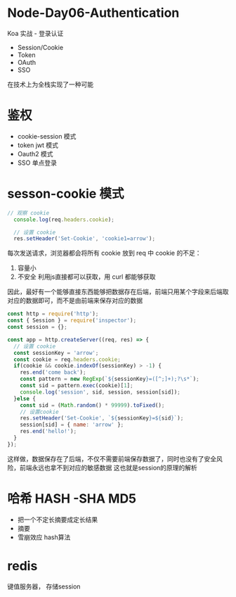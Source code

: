 # Node-Day06-Authentication
Koa 实战 - 登录认证
- Session/Cookie
- Token
- OAuth
- SSO

在技术上为全栈实现了一种可能

# 鉴权
- cookie-session 模式
- token jwt 模式
- Oauth2 模式
- SSO 单点登录

# sesson-cookie 模式
```js
// 观察 cookie
  console.log(req.headers.cookie);

  // 设置 cookie
  res.setHeader('Set-Cookie', 'cookie1=arrow');
```
每次发送请求，浏览器都会将所有 cookie 放到 req 中
cookie 的不足：
1. 容量小
2. 不安全
  利用js直接都可以获取，用 curl 都能够获取

因此，最好有一个能够直接东西能够把数据存在后端，前端只用某个字段来后端取对应的数据即可，而不是由前端来保存对应的数据
```js
const http = require('http');
const { Session } = require('inspector');
const session = {};

const app = http.createServer((req, res) => {
  // 设置 cookie
  const sessionKey = 'arrow';
  const cookie = req.headers.cookie;
  if(cookie && cookie.indexOf(sessionKey) > -1) {
    res.end('come back');
    const pattern = new RegExp(`${sessionKey}=([^;]+);?\s*`);
    const sid = pattern.exec(cookie)[1];
    console.log('session', sid, session, session[sid]);
  }else {
    const sid = (Math.random() * 99999).toFixed();
    // 设置cookie
    res.setHeader('Set-Cookie', `${sessionKey}=${sid}`);
    session[sid] = { name: 'arrow' };
    res.end('hello!');
  }
});
```
这样做，数据保存在了后端，不仅不需要前端保存数据了，同时也没有了安全风险，前端永远也拿不到对应的敏感数据
这也就是session的原理的解析

# 哈希 HASH -SHA MD5
- 把一个不定长摘要成定长结果
- 摘要
- 雪崩效应
hash算法

# redis
键值服务器， 存储session
